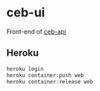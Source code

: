 # ceb-ui

Front-end of [ceb-api](https://github.com/1-irdA/ceb-api)       

## Heroku

```sh
heroku login
heroku container:push web
heroku container:release web
```